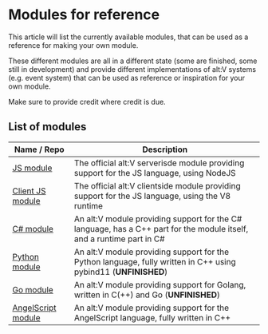 # Modules for reference

This article will list the currently available modules, that can be used as a reference for making your own module.

These different modules are all in a different state (some are finished, some still in development) and provide
different implementations of alt:V systems (e.g. event system) that can be used as reference or inspiration for
your own module.

Make sure to provide credit where credit is due.

## List of modules

| Name / Repo                                                     | Description                                                                                                              | 
| --------------------------------------------------------------- | ------------------------------------------------------------------------------------------------------------------------ |
| [JS module](https://github.com/altmp/altv-js-module)            | The official alt:V serverisde module providing support for the JS language, using NodeJS                                 |
| [Client JS module](https://github.com/altmp/altv-client-js)     | The official alt:V clientside module providing support for the JS language, using the V8 runtime                         |
| [C# module](https://github.com/FabianTerhorst/coreclr-module)   | An alt:V module providing support for the C# language, has a C++ part for the module itself, and a runtime part in C#    |
| [Python module](https://github.com/Marvisak/altv-python-module) | An alt:V module providing support for the Python language, fully written in C++ using pybind11 (**UNFINISHED**)          |
| [Go module](https://github.com/shockdev04/altv-go-module)       | An alt:V module providing support for Golang, written in C(++) and Go (**UNFINISHED**)                                  |
| [AngelScript module](https://github.com/LeonMrBonnie/altv-angelscript-module) | An alt:V module providing support for the AngelScript language, fully written in C++                       |
